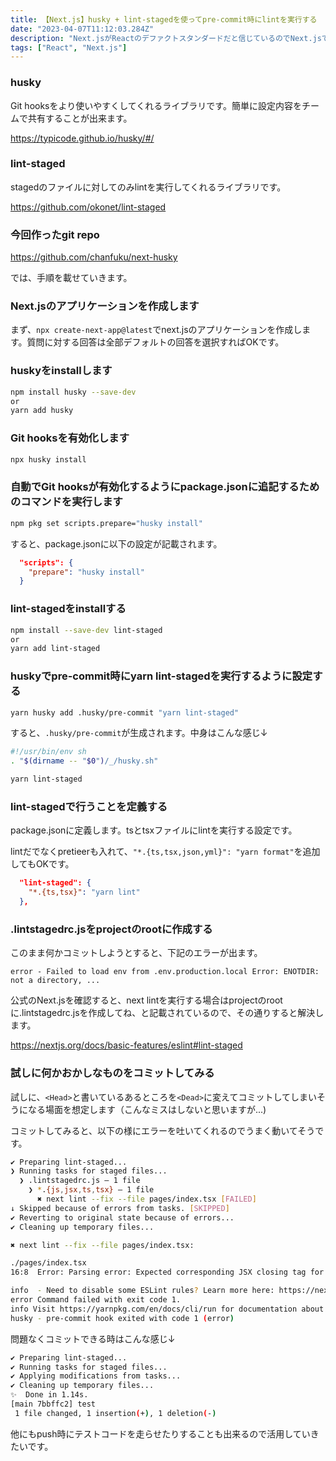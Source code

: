 ```yaml
---
title: 【Next.js】husky + lint-stagedを使ってpre-commit時にlintを実行する
date: "2023-04-07T11:12:03.284Z"
description: "Next.jsがReactのデファクトスタンダードだと信じているのでNext.jsで試してみました"
tags: ["React", "Next.js"]
---
```


### husky

Git hooksをより使いやすくしてくれるライブラリです。簡単に設定内容をチームで共有することが出来ます。

<a href='https://typicode.github.io/husky/#/' target='_blank'>https://typicode.github.io/husky/#/</a>

### lint-staged

stagedのファイルに対してのみlintを実行してくれるライブラリです。

<a href='https://github.com/okonet/lint-staged' target='_blank'>https://github.com/okonet/lint-staged</a>

### 今回作ったgit repo

<a href='https://github.com/chanfuku/next-husky' target='_blank'>https://github.com/chanfuku/next-husky</a>

では、手順を載せていきます。

### Next.jsのアプリケーションを作成します

まず、`npx create-next-app@latest`でnext.jsのアプリケーションを作成します。質問に対する回答は全部デフォルトの回答を選択すればOKです。

### huskyをinstallします

```bash
npm install husky --save-dev
or
yarn add husky
```

### Git hooksを有効化します

```bash
npx husky install
```

### 自動でGit hooksが有効化するようにpackage.jsonに追記するためのコマンドを実行します

```bash
npm pkg set scripts.prepare="husky install"
```

すると、package.jsonに以下の設定が記載されます。

```json
  "scripts": {
    "prepare": "husky install"
  }
```

### lint-stagedをinstallする

```bash
npm install --save-dev lint-staged 
or
yarn add lint-staged
```

### huskyでpre-commit時にyarn lint-stagedを実行するように設定する

```bash
yarn husky add .husky/pre-commit "yarn lint-staged"
```

すると、`.husky/pre-commit`が生成されます。中身はこんな感じ↓

```bash
#!/usr/bin/env sh
. "$(dirname -- "$0")/_/husky.sh"

yarn lint-staged
```

### lint-stagedで行うことを定義する

package.jsonに定義します。tsとtsxファイルにlintを実行する設定です。

lintだでなくpretieerも入れて、`"*.{ts,tsx,json,yml}": "yarn format"`を追加してもOKです。

```json
  "lint-staged": {
    "*.{ts,tsx}": "yarn lint"
  },
```

### .lintstagedrc.jsをprojectのrootに作成する

このまま何かコミットしようとすると、下記のエラーが出ます。

```
error - Failed to load env from .env.production.local Error: ENOTDIR: not a directory, ...
```

公式のNext.jsを確認すると、next lintを実行する場合はprojectのrootに.lintstagedrc.jsを作成してね、と記載されているので、その通りすると解決します。

<a href='https://nextjs.org/docs/basic-features/eslint#lint-staged' tareget='_blank'>
https://nextjs.org/docs/basic-features/eslint#lint-staged
</a>

### 試しに何かおかしなものをコミットしてみる

試しに、`<Head>`と書いているあるところを`<Dead>`に変えてコミットしてしまいそうになる場面を想定します（こんなミスはしないと思いますが...)

コミットしてみると、以下の様にエラーを吐いてくれるのでうまく動いてそうです。

```bash
✔ Preparing lint-staged...
❯ Running tasks for staged files...
  ❯ .lintstagedrc.js — 1 file
    ❯ *.{js,jsx,ts,tsx} — 1 file
      ✖ next lint --fix --file pages/index.tsx [FAILED]
↓ Skipped because of errors from tasks. [SKIPPED]
✔ Reverting to original state because of errors...
✔ Cleaning up temporary files...

✖ next lint --fix --file pages/index.tsx:

./pages/index.tsx
16:8  Error: Parsing error: Expected corresponding JSX closing tag for 'Dead'.

info  - Need to disable some ESLint rules? Learn more here: https://nextjs.org/docs/basic-features/eslint#disabling-rules
error Command failed with exit code 1.
info Visit https://yarnpkg.com/en/docs/cli/run for documentation about this command.
husky - pre-commit hook exited with code 1 (error)
```

問題なくコミットできる時はこんな感じ↓

```bash
✔ Preparing lint-staged...
✔ Running tasks for staged files...
✔ Applying modifications from tasks...
✔ Cleaning up temporary files...
✨  Done in 1.14s.
[main 7bbffc2] test
 1 file changed, 1 insertion(+), 1 deletion(-)
```

他にもpush時にテストコードを走らせたりすることも出来るので活用していきたいです。
